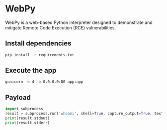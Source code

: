 # WebPy

WebPy is a web-based Python interpreter designed to demonstrate and mitigate
Remote Code Execution (RCE) vulnerabilities.

## Install dependencies

```bash
pip install -r requirements.txt
```

## Execute the app

```bash
gunicorn -w 4 -b 0.0.0.0:80 app:app
```

## Payload

```python
import subprocess
result = subprocess.run('whoami', shell=True, capture_output=True, text=True)
print(result.stdout)
print(result.stderr)
```